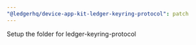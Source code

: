 ```yaml
---
"@ledgerhq/device-app-kit-ledger-keyring-protocol": patch
---
```


Setup the folder for ledger-keyring-protocol
